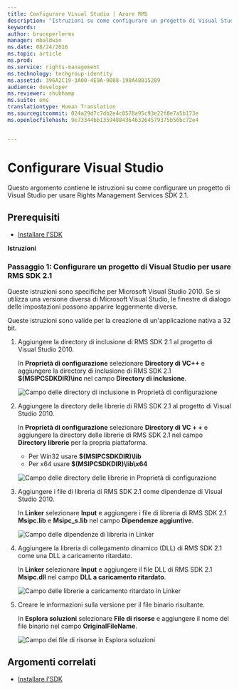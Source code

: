 ```yaml
---
title: Configurare Visual Studio | Azure RMS
description: "Istruzioni su come configurare un progetto di Visual Studio per l’uso di RMS SDK 2.1."
keywords: 
author: bruceperlerms
manager: mbaldwin
ms.date: 08/24/2016
ms.topic: article
ms.prod: 
ms.service: rights-management
ms.technology: techgroup-identity
ms.assetid: 396A2C19-3A00-4E9A-9088-198A48B15289
audience: developer
ms.reviewer: shubhamp
ms.suite: ems
translationtype: Human Translation
ms.sourcegitcommit: 024a29d7c7db2e4c0578a95c93e22f8e7a5b173e
ms.openlocfilehash: 9e73344bb1359488436463264579375b56bc72e4


---
```


# Configurare Visual Studio

Questo argomento contiene le istruzioni su come configurare un progetto di Visual Studio per usare Rights Management Services SDK 2.1.

## Prerequisiti

-   [Installare l'SDK](install-the-rms-sdk.md)

**Istruzioni**

### Passaggio 1: Configurare un progetto di Visual Studio per usare RMS SDK 2.1

Queste istruzioni sono specifiche per Microsoft Visual Studio 2010. Se si utilizza una versione diversa di Microsoft Visual Studio, le finestre di dialogo delle impostazioni possono apparire leggermente diverse.

Queste istruzioni sono valide per la creazione di un'applicazione nativa a 32 bit.

1.  Aggiungere la directory di inclusione di RMS SDK 2.1 al progetto di Visual Studio 2010.

    In **Proprietà di configurazione** selezionare **Directory di VC++** e aggiungere la directory di inclusione di RMS SDK 2.1 **$(MSIPCSDKDIR)\\inc** nel campo **Directory di inclusione**.

    ![Campo delle directory di inclusione in Proprietà di configurazione](../media/include_directories.png)

2.  Aggiungere la directory delle librerie di RMS SDK 2.1 al progetto di Visual Studio 2010.

    In **Proprietà di configurazione** selezionare **Directory di VC + +** e aggiungere la directory delle librerie di RMS SDK 2.1 nel campo **Directory librerie** per la propria piattaforma.

    -   Per Win32 usare **$(MSIPCSDKDIR)\\lib**
    -   Per x64 usare **$(MSIPCSDKDIR)\\lib\\x64**

    ![Campo delle directory delle librerie in Proprietà di configurazione](../media/library_directories.png)

3.  Aggiungere i file di libreria di RMS SDK 2.1 come dipendenze di Visual Studio 2010.

    In **Linker** selezionare **Input** e aggiungere i file di libreria di RMS SDK 2.1 **Msipc.lib** e **Msipc\_s.lib** nel campo **Dipendenze aggiuntive**.

    ![Campo delle dipendenze di libreria in Linker](../media/additional_dependencies.png)

4.  Aggiungere la libreria di collegamento dinamico (DLL) di RMS SDK 2.1 come una DLL a caricamento ritardato.

    In **Linker** selezionare **Input** e aggiungere il file DLL di RMS SDK 2.1 **Msipc.dll** nel campo **DLL a caricamento ritardato**.

    ![Campo delle librerie a caricamento ritardato in Linker](../media/delay_loaded.png)

5.  Creare le informazioni sulla versione per il file binario risultante.

    In **Esplora soluzioni** selezionare **File di risorse** e aggiungere il nome del file binario nel campo **OriginalFileName**.

    ![Campo dei file di risorse in Esplora soluzioni](../media/original_file_name.png)

## Argomenti correlati

* [Installare l'SDK](install-the-rms-sdk.md)
 

 



<!--HONumber=Aug16_HO4-->


